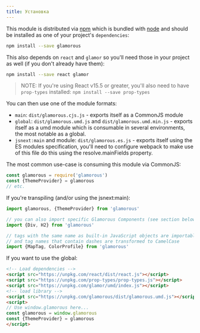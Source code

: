 ```yaml
---
title: Установка
---
```


This module is distributed via [npm](https://www.npmjs.com/) which is bundled with [node](https://nodejs.org) and should be installed as one of your project's `dependencies`:

```bash
npm install --save glamorous
```

This also depends on `react` and `glamor` so you'll need those in your project as well (if you don't already have them):

```bash
npm install --save react glamor
```

> NOTE: If you're using React v15.5 or greater, you'll also need to have
> `prop-types` installed: `npm install --save prop-types`

You can then use one of the module formats:

- `main`: `dist/glamorous.cjs.js` - exports itself as a CommonJS module
- `global`: `dist/glamorous.umd.js` and `dist/glamorous.umd.min.js` - exports itself as a umd module which is consumable in several environments, the most notable as a global.
- `jsnext:main` and module: `dist/glamorous.es.js` - exports itself using the ES modules specification, you'll need to configure webpack to make use of this file do this using the resolve.mainFields property.

The most common use-case is consuming this module via CommonJS:

```js
const glamorous = require('glamorous')
const {ThemeProvider} = glamorous
// etc.
```

If you're transpiling (and/or using the jsnext:main):

```js
import glamorous, {ThemeProvider} from 'glamorous'

// you can also import specific Glamorous Components (see section below on "Built-in" components)
import {Div, H2} from 'glamorous'

// tags with the same name as built-in JavaScript objects are importable with a Tag suffix
// and tag names that contain dashes are transformed to CamelCase
import {MapTag, ColorProfile} from 'glamorous'
```

If you want to use the global:

```html
<!-- Load dependencies -->
<script src="https://unpkg.com/react/dist/react.js"></script>
<script src="https://unpkg.com/prop-types/prop-types.js"></script>
<script src="https://unpkg.com/glamor/umd/index.js"></script>
<!-- load library -->
<script src="https://unpkg.com/glamorous/dist/glamorous.umd.js"></script>
<script>
// Use window.glamorous here...
const glamorous = window.glamorous
const {ThemeProvider} = glamorous
</script>
```
